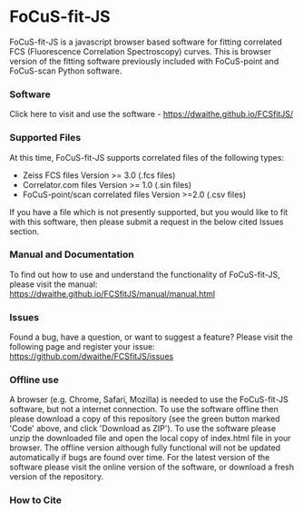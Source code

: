 # FoCuS-fit-JS
FoCuS-fit-JS is a javascript browser based software for fitting correlated FCS (Fluorescence Correlation Spectroscopy) curves. This is browser version of the fitting software previously included with FoCuS-point and FoCuS-scan Python software. 

### Software

Click here to visit and use the software - https://dwaithe.github.io/FCSfitJS/

### Supported Files  

At this time, FoCuS-fit-JS supports correlated files of the following types: 

- Zeiss FCS files Version >= 3.0 (.fcs files)  
- Correlator.com files Version >= 1.0 (.sin files)  
- FoCuS-point/scan correlated files Version >=2.0 (.csv files)  

If you have a file which is not presently supported, but you would like to fit with this software, then please submit a request in the below cited Issues section.

### Manual and Documentation

To find out how to use and understand the functionality of FoCuS-fit-JS, please visit the manual: https://dwaithe.github.io/FCSfitJS/manual/manual.html

### Issues

Found a bug, have a question, or want to suggest a feature? Please visit the following page and register your issue: https://github.com/dwaithe/FCSfitJS/issues

### Offline use  

A browser (e.g. Chrome, Safari, Mozilla) is needed to use the FoCuS-fit-JS software, but not a internet connection. To use the software offline then please download a copy of this repository (see the green button marked 'Code' above, and click 'Download as ZIP'). To use the software please unzip the downloaded file and open the local copy of index.html file in your browser. The offline version although fully functional will not be updated automatically if bugs are found over time. For the latest version of the software please visit the online version of the software, or download a fresh version of the repository.

### How to Cite